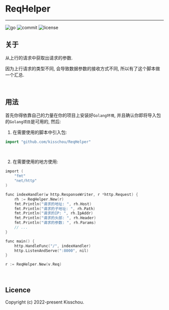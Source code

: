 # ReqHelper
---

![go](https://img.shields.io/github/go-mod/go-version/kisschou/TypeConverter?color=green&style=flat-square) ![commit](https://img.shields.io/github/last-commit/kisschou/TypeConverter?color=green&style=flat-square) ![license](https://img.shields.io/github/license/kisschou/TypeConverter?color=green&style=flat-square)

## 关于

从上行的请求中获取出请求的参数.

因为上行请求的类型不同, 会导致数据参数的接收方式不同, 所以有了这个脚本做一个汇总.

<br />

## 用法

首先你得依靠自己的力量在你的项目上安装好`Golang环境`, 并且确认你即将导入包的`Golang项目`是可用的, 然后:

1. 在需要使用的脚本中引入包:

```go
import "github.com/kisschou/ReqHelper"
```

<br />

2. 在需要使用的地方使用:

```go
import (
    "fmt"
    "net/http"
)

func indexHandler(w http.ResponseWriter, r *http.Request) {
    rh := ReqHelper.New(r)
    fmt.Println("请求的地址: ", rh.Host)
    fmt.Println("请求的子地址: ", rh.Path)
    fmt.Println("请求的IP: ", rh.IpAddr)
    fmt.Println("请求的头部: ", rh.Header)
    fmt.Println("请求的参数: ", rh.Params)
    // ...
}

func main() {
    http.HandleFunc("/", indexHandler)
    http.ListenAndServe(":8000", nil)
}

r := ReqHelper.New(v.Req)
```

<br />

## Licence

Copyright (c) 2022-present Kisschou.
